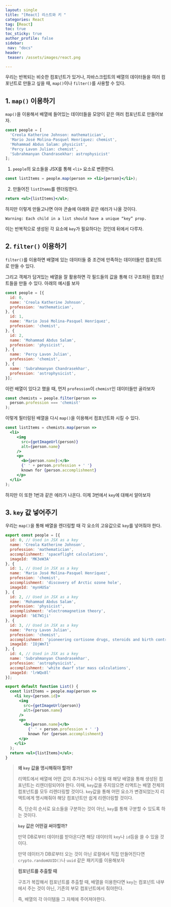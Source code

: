 ```yaml
---
layout: single
title: "[React] 리스트와 키 "
categories: React
tag: [React]
toc: true
toc_sticky: true
author_profile: false
sidebar:
 nav: "docs"
header:
 teaser: /assets/images/react.png

---
```


우리는 반복되는 비슷한 컴포넌트가 있거나, 자바스크립트의 배열의 데이터들을 여러 컴포넌트로 만들고 싶을 때, `map()`이나 `filter()`를 사용할 수 있다. 

## 1. `map()` 이용하기

`map()`을 이용해서 배열에 들어있는 데이터들을 모양이 같은 여러 컴포넌트로 만들어보자.

```jsx
const people = [
  'Creola Katherine Johnson: mathematician',
  'Mario José Molina-Pasquel Henríquez: chemist',
  'Mohammad Abdus Salam: physicist',
  'Percy Lavon Julian: chemist',
  'Subrahmanyan Chandrasekhar: astrophysicist'
];
```

1. `people`의 요소들을 JSX를 통해 `<li>` 요소로 변환한다.

```jsx
const listItems = people.map(person => <li>{person}</li>);
```

2. 만들어진 `listItems`를 렌더링한다.

```jsx
return <ul>{listItems}</ul>;
```

하지만 이렇게 만들고나면 아마 콘솔에 아래와 같은 에러가 나올 것이다.

```
Warning: Each child in a list should have a unique “key” prop.
```

이는 반복적으로 생성된 각 요소에 `key`가 필요하다는 것인데 뒤에서 다루자.

## 2. `filter()` 이용하기

`filter()`를 이용하면 배열에 있는 데이터들 중 조건에 만족하는 데이터들만 컴포넌트로 만들 수 있다. 

그리고 객체가 담겨있는 배열을 잘 활용하면 각 필드들의 값을 통해 더 구조화된 컴포넌트들을 만들 수 있다. 아래의 예시를 보자

```jsx
const people = [{
  id: 0,
  name: 'Creola Katherine Johnson',
  profession: 'mathematician',
}, {
  id: 1,
  name: 'Mario José Molina-Pasquel Henríquez',
  profession: 'chemist',
}, {
  id: 2,
  name: 'Mohammad Abdus Salam',
  profession: 'physicist',
}, {
  name: 'Percy Lavon Julian',
  profession: 'chemist',  
}, {
  name: 'Subrahmanyan Chandrasekhar',
  profession: 'astrophysicist',
}];
```

이런 배열이 있다고 했을 때, 먼저 `profession`이 `chemist`인 데이터들만 골라보자

```jsx
const chemists = people.filter(person =>
  person.profession === 'chemist'
);
```

이렇게 필터링된 배열을 다시 `map()`을 이용해서 컴포넌트화 시킬 수 있다.

```jsx
const listItems = chemists.map(person =>
  <li>
     <img
       src={getImageUrl(person)}
       alt={person.name}
     />
     <p>
       <b>{person.name}:</b>
       {' ' + person.profession + ' '}
       known for {person.accomplishment}
     </p>
  </li>
);
```

하지만 이 또한 1번과 같은 에러가 나온다. 이제 3번에서 `key`에 대해서 알아보자

## 3. `key` 값 넣어주기

우리는 `map()`을 통해 배열을 렌더링할 때 각 요소의 고유값으로 `key`를 넣어줘야 한다. 

```jsx
export const people = [{
  id: 0, // Used in JSX as a key
  name: 'Creola Katherine Johnson',
  profession: 'mathematician',
  accomplishment: 'spaceflight calculations',
  imageId: 'MK3eW3A'
}, {
  id: 1, // Used in JSX as a key
  name: 'Mario José Molina-Pasquel Henríquez',
  profession: 'chemist',
  accomplishment: 'discovery of Arctic ozone hole',
  imageId: 'mynHUSa'
}, {
  id: 2, // Used in JSX as a key
  name: 'Mohammad Abdus Salam',
  profession: 'physicist',
  accomplishment: 'electromagnetism theory',
  imageId: 'bE7W1ji'
}, {
  id: 3, // Used in JSX as a key
  name: 'Percy Lavon Julian',
  profession: 'chemist',
  accomplishment: 'pioneering cortisone drugs, steroids and birth control pills',
  imageId: 'IOjWm71'
}, {
  id: 4, // Used in JSX as a key
  name: 'Subrahmanyan Chandrasekhar',
  profession: 'astrophysicist',
  accomplishment: 'white dwarf star mass calculations',
  imageId: 'lrWQx8l'
}];

export default function List() {
  const listItems = people.map(person =>
    <li key={person.id}>
      <img
        src={getImageUrl(person)}
        alt={person.name}
      />
      <p>
        <b>{person.name}</b>
          {' ' + person.profession + ' '}
          known for {person.accomplishment}
      </p>
    </li>
  );
  return <ul>{listItems}</ul>;
}
```

> **왜 `key` 값을 명시해줘야 할까?**
> 
> 리액트에서 배열에 어떤 값이 추가되거나 수정될 때 해당 배열을 통해 생성된 컴포넌트는 리렌더링되어야 한다. 이때, `key`값을 주지않으면 리액트는 배열 전체의 컴포넌트를 모두 리렌더링할 것이다. `key`값을 통해 어떤 요소가 변경되었는지 리액트에게 명시해줘야 해당 컴포넌트만 쉽게 리렌더링할 것이다.
> 
> 즉, 단순히 순서로 요소들을 구분하는 것이 아닌, `key`를 통해 구분할 수 있도록 하는 것이다.

> **`key` 값은 어떤걸 써야할까?**
> 
> 만약 DB로부터 데이터를 받아온다면 해당 데이터의 `key`나 `id`등을 쓸 수 있을 것이다. 
> 
> 만약 데이터가 DB로부터 오는 것이 아닌 로컬에서 직접 만들어진다면 `crypto.randomUUID()`나 `uuid` 같은 패키지를 이용해보자

> **컴포넌트를 추출할 때**
> 
> 구조가 복잡해서 컴포넌트를 추출할 때, 배열을 이용한다면 `key`는 컴포넌트 내부에서 주는 것이 아닌, 기존의 부모 컴포넌트에서 줘야한다. 
> 
> 즉, 배열의 각 아이템들 그 자체에 주어져야한다. 


